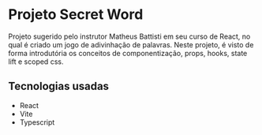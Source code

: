 # Projeto Secret Word

Projeto sugerido pelo instrutor Matheus Battisti em seu curso de React, no qual é criado um jogo de adivinhação de palavras. Neste projeto, é visto de forma introdutória os conceitos de componentização, props, hooks, state lift e scoped css.

## Tecnologias usadas

-   React
-   Vite
-   Typescript

